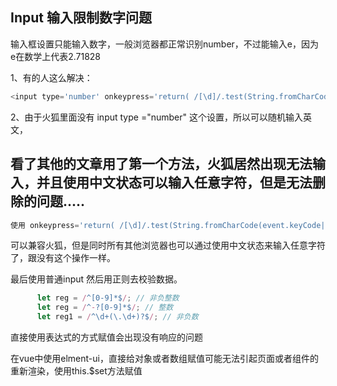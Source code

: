 ## Input 输入限制数字问题

输入框设置只能输入数字，一般浏览器都正常识别number，不过能输入e，因为 e在数学上代表2.71828

1、有的人这么解决：

```js
<input type='number' onkeypress='return( /[\d]/.test(String.fromCharCode(event.keyCode) ) )' />
```

2、由于火狐里面没有 input type ="number" 这个设置，所以可以随机输入英文，

看了其他的文章用了第一个方法，火狐居然出现无法输入，并且使用中文状态可以输入任意字符，但是无法删除的问题.....
--------------------- 

```js
使用 onkeypress='return( /[\d]/.test(String.fromCharCode(event.keyCode||event.which) ) )'
```

可以兼容火狐，但是同时所有其他浏览器也可以通过使用中文状态来输入任意字符了，跟没有这个操作一样。



最后使用普通input 然后用正则去校验数据。

```js
      let reg = /^[0-9]*$/; // 非负整数
	  let reg = /^-?[0-9]*$/; // 整数
      let reg1 = /^\d+(\.\d+)?$/; // 非负数
```



直接使用表达式的方式赋值会出现没有响应的问题

在vue中使用elment-ui，直接给对象或者数组赋值可能无法引起页面或者组件的重新渲染，使用this.$set方法赋值